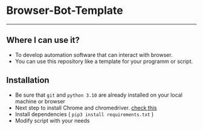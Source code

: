 # Browser-Bot-Template
---
## Where I can use it?
- To develop automation software that can interact with browser.
- You can use this repository like a template for your programm or script.
## Installation
- Be sure that `git` and `python 3.10` are already installed on your local machine or browser
- Next step to install Chrome and chromedriver. [check this](https://gist.github.com/Keshasan/55fca919688e6fb57386e5576ac3452b) 
- Install dependencies ( `pip3 install requirements.txt` )
- Modify script with your needs
